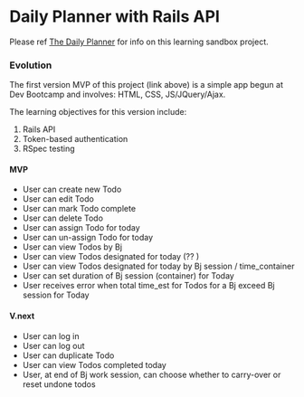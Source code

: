 # Daily Planner with Rails API

Please ref [The Daily Planner](https://github.com/ShawnTe/Daily-Planner) for info on this learning sandbox project.  

### Evolution
The first version MVP of this project (link above) is a simple app begun at Dev Bootcamp and involves: HTML, CSS, JS/JQuery/Ajax.   

The learning objectives for this version include:  
1. Rails API  
2. Token-based authentication  
3. RSpec testing    


#### MVP
- User can create new Todo  
- User can edit Todo  
- User can mark Todo complete  
- User can delete Todo  
- User can assign Todo for today  
- User can un-assign Todo for today
- User can view Todos by Bj  
- User can view Todos designated for today (?? )
- User can view Todos designated for today by Bj session / time_container
- User can set duration of Bj session (container) for Today  
- User receives error when total time_est for Todos for a Bj exceed Bj session for Today  


#### V.next
- User can log in  
- User can log out  
- User can duplicate Todo  
- User can view Todos completed today  
- User, at end of Bj work session, can choose whether to carry-over or reset undone todos  
